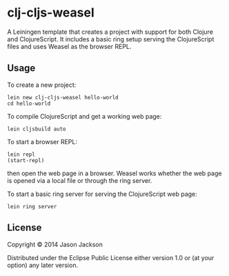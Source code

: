 # clj-cljs-weasel

A Leiningen template that creates a project with support for both Clojure and ClojureScript.
It includes a basic ring setup serving the ClojureScript files and uses Weasel as the
browser REPL.

## Usage

To create a new project:
```
lein new clj-cljs-weasel hello-world
cd hello-world
```

To compile ClojureScript and get a working web page:
```
lein cljsbuild auto
```

To start a browser REPL:
```
lein repl
(start-repl)
```
then open the web page in a browser. Weasel works whether the web page is opened via a local file or through the ring
server.

To start a basic ring server for serving the ClojureScript web page:
```
lein ring server
```

## License

Copyright © 2014 Jason Jackson

Distributed under the Eclipse Public License either version 1.0 or (at
your option) any later version.
